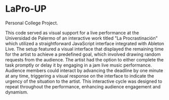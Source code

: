 # LaPro-UP
Personal College Project.

This code served as visual support for a live performance at the Universidad de Palermo of an interactive work titled "La Procrastinación" which utilized a straightforward JavaScript interface integrated with Ableton Live. The setup featured a visual interface that displayed the remaining time for the artist to achieve a predefined goal, which involved drawing random requests from the audience. The artist had the option to either complete the task promptly or delay it by engaging in a jam live music performance. Audience members could interact by advancing the deadline by one minute at any time, triggering a visual response on the interface to indicate the urgency of the situation to the artist. This interactive cycle was designed to repeat throughout the performance, enhancing audience engagement and dynamism.
